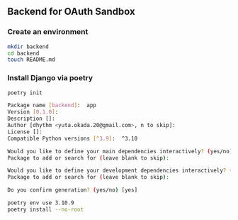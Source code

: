 ## Backend for OAuth Sandbox

### Create an environment

```sh
mkdir backend
cd backend
touch README.md
```

### Install Django via poetry

```sh
poetry init

Package name [backend]:  app
Version [0.1.0]:  
Description []:  
Author [dhythm <yuta.okada.20@gmail.com>, n to skip]:  
License []:  
Compatible Python versions [^3.9]:  ^3.10

Would you like to define your main dependencies interactively? (yes/no) [yes] 
Package to add or search for (leave blank to skip): 

Would you like to define your development dependencies interactively? (yes/no) [yes] 
Package to add or search for (leave blank to skip): 

Do you confirm generation? (yes/no) [yes]
```

```sh
poetry env use 3.10.9
poetry install --no-root
```